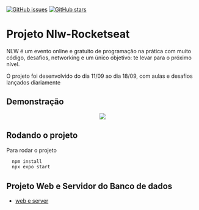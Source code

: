 <a href="https://github.com/Yuriferr/Rocketseat-Nlw/issues"><img alt="GitHub issues" src="https://img.shields.io/github/issues/Yuriferr/Rocketseat-Nlw"></a>
<a href="https://github.com/Yuriferr/Rocketseat-Nlw/stargazers"><img alt="GitHub stars" src="https://img.shields.io/github/stars/Yuriferr/Rocketseat-Nlw"></a>

# Projeto Nlw-Rocketseat

NLW é um evento online e gratuito de programação na prática com muito código, desafios, networking e um único objetivo: te levar para o próximo nível.

O projeto foi desenvolvido do dia 11/09 ao dia 18/09, com aulas e desafios lançados diariamente

## Demonstração

<div align="center">
  <img src="https://user-images.githubusercontent.com/104935046/191124004-8943bf19-13b8-4dcf-943d-423bd3a1f599.png"/>
</div>


## Rodando o projeto

Para rodar o projeto

```bash
  npm install
  npx expo start
```

## Projeto Web e Servidor do Banco de dados

 - [web e server](https://github.com/Yuriferr/Rocketseat-Nlw)
